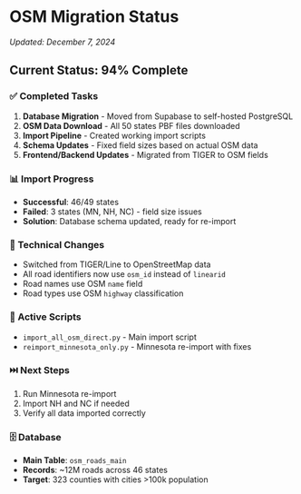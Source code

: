 # OSM Migration Status
*Updated: December 7, 2024*

## Current Status: 94% Complete

### ✅ Completed Tasks
1. **Database Migration** - Moved from Supabase to self-hosted PostgreSQL
2. **OSM Data Download** - All 50 states PBF files downloaded
3. **Import Pipeline** - Created working import scripts
4. **Schema Updates** - Fixed field sizes based on actual OSM data
5. **Frontend/Backend Updates** - Migrated from TIGER to OSM fields

### 📊 Import Progress
- **Successful**: 46/49 states
- **Failed**: 3 states (MN, NH, NC) - field size issues
- **Solution**: Database schema updated, ready for re-import

### 🔧 Technical Changes
- Switched from TIGER/Line to OpenStreetMap data
- All road identifiers now use `osm_id` instead of `linearid`
- Road names use OSM `name` field
- Road types use OSM `highway` classification

### 📁 Active Scripts
- `import_all_osm_direct.py` - Main import script
- `reimport_minnesota_only.py` - Minnesota re-import with fixes

### ⏭️ Next Steps
1. Run Minnesota re-import
2. Import NH and NC if needed
3. Verify all data imported correctly

### 🗄️ Database
- **Main Table**: `osm_roads_main`
- **Records**: ~12M roads across 46 states
- **Target**: 323 counties with cities >100k population